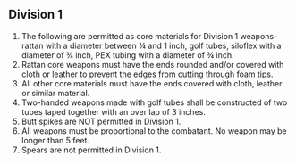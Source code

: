 ## Division 1
1. The following are permitted as core materials for Division 1 weapons- rattan with a diameter between ¾ and 1 inch, golf tubes, siloflex with a diameter of ¾ inch, PEX tubing with a diameter of ¾ inch.
2. Rattan core weapons must have the ends rounded and/or covered with cloth or leather to prevent the edges from cutting through foam tips.
3. All other core materials must have the ends covered with cloth, leather or similar material.
4. Two-handed weapons made with golf tubes shall be constructed of two tubes taped together with an over lap of 3 inches.
5. Butt spikes are NOT permitted in Division 1.
6. All weapons must be proportional to the combatant. No weapon may be longer than 5 feet.
7. Spears are not permitted in Division 1.

